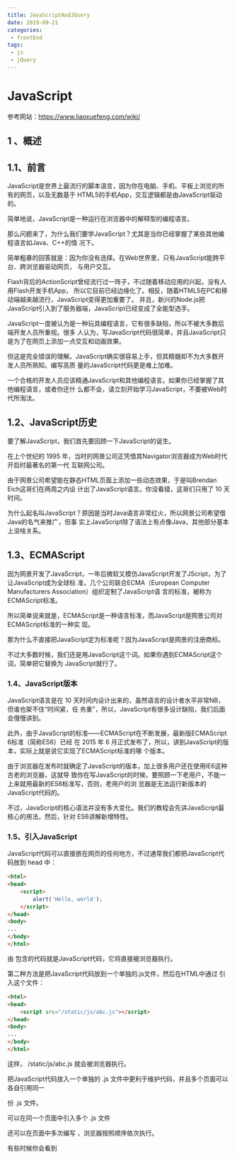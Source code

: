 ```yaml
---
title: JavaScriptAndJQuery
date: 2019-09-21
categories:
 - frontEnd
tags:
 - js
 - jQuery
---
```

# JavaScript

参考网站：https://www.liaoxuefeng.com/wiki/

## 1 、概述

## 1.1、前言

JavaScript是世界上最流行的脚本语言，因为你在电脑、手机、平板上浏览的所有的网页，以及无数基于
HTML5的手机App，交互逻辑都是由JavaScript驱动的。

简单地说，JavaScript是一种运行在浏览器中的解释型的编程语言。

那么问题来了，为什么我们要学JavaScript？尤其是当你已经掌握了某些其他编程语言如Java、C++的情
况下。

简单粗暴的回答就是：因为你没有选择。在Web世界里，只有JavaScript能跨平台、跨浏览器驱动网页，
与用户交互。

Flash背后的ActionScript曾经流行过一阵子，不过随着移动应用的兴起，没有人用Flash开发手机App，
所以它目前已经边缘化了。相反，随着HTML5在PC和移动端越来越流行，JavaScript变得更加重要了。
并且，新兴的Node.js把JavaScript引入到了服务器端，JavaScript已经变成了全能型选手。

JavaScript一度被认为是一种玩具编程语言，它有很多缺陷，所以不被大多数后端开发人员所重视。很多
人认为，写JavaScript代码很简单，并且JavaScript只是为了在网页上添加一点交互和动画效果。

但这是完全错误的理解。JavaScript确实很容易上手，但其精髓却不为大多数开发人员所熟知。编写高质
量的JavaScript代码更是难上加难。

一个合格的开发人员应该精通JavaScript和其他编程语言。如果你已经掌握了其他编程语言，或者你还什
么都不会，请立刻开始学习JavaScript，不要被Web时代所淘汰。

## 1.2、JavaScript历史

要了解JavaScript，我们首先要回顾一下JavaScript的诞生。

在上个世纪的 1995 年，当时的网景公司正凭借其Navigator浏览器成为Web时代开启时最著名的第一代
互联网公司。

由于网景公司希望能在静态HTML页面上添加一些动态效果，于是叫Brendan Eich这哥们在两周之内设
计出了JavaScript语言。你没看错，这哥们只用了 10 天时间。

为什么起名叫JavaScript？原因是当时Java语言非常红火，所以网景公司希望借Java的名气来推广，但事
实上JavaScript除了语法上有点像Java，其他部分基本上没啥关系。

## 1.3、ECMAScript

因为网景开发了JavaScript，一年后微软又模仿JavaScript开发了JScript，为了让JavaScript成为全球标
准，几个公司联合ECMA（European Computer Manufacturers Association）组织定制了JavaScript语
言的标准，被称为ECMAScript标准。


所以简单说来就是，ECMAScript是一种语言标准，而JavaScript是网景公司对ECMAScript标准的一种实
现。

那为什么不直接把JavaScript定为标准呢？因为JavaScript是网景的注册商标。

不过大多数时候，我们还是用JavaScript这个词。如果你遇到ECMAScript这个词，简单把它替换为
JavaScript就行了。

### 1.4、JavaScript版本

JavaScript语言是在 10 天时间内设计出来的，虽然语言的设计者水平非常NB，但谁也架不住“时间紧，任
务重”，所以，JavaScript有很多设计缺陷，我们后面会慢慢讲到。

此外，由于JavaScript的标准——ECMAScript在不断发展，最新版ECMAScript 6标准（简称ES6）已经
在 2015 年 6 月正式发布了，所以，讲到JavaScript的版本，实际上就是说它实现了ECMAScript标准的哪
个版本。

由于浏览器在发布时就确定了JavaScript的版本，加上很多用户还在使用IE6这种古老的浏览器，这就导
致你在写JavaScript的时候，要照顾一下老用户，不能一上来就用最新的ES6标准写，否则，老用户的浏
览器是无法运行新版本的JavaScript代码的。

不过，JavaScript的核心语法并没有多大变化。我们的教程会先讲JavaScript最核心的用法，然后，针对
ES6讲解新增特性。

### 1.5、引入JavaScript

JavaScript代码可以直接嵌在网页的任何地方，不过通常我们都把JavaScript代码放到 head 中：
``` html
<html>
<head>
	<script>
		alert('Hello, world');
	</script>
</head>
<body>
...
</body>
</html>
```
由 <script>...</script> 包含的代码就是JavaScript代码，它将直接被浏览器执行。

第二种方法是把JavaScript代码放到一个单独的.js文件，然后在HTML中通过 <script src="...">
</script> 引入这个文件：
``` html
<html>
<head>
	<script src="/static/js/abc.js"></script>
</head>
<body>
...
</body>
</html>
```
这样， /static/js/abc.js 就会被浏览器执行。

把JavaScript代码放入一个单独的 .js 文件中更利于维护代码，并且多个页面可以各自引用同一

份 .js 文件。

可以在同一个页面中引入多个 .js 文件

还可以在页面中多次编写 <script> js代码... </script> ，浏览器按照顺序依次执行。

有些时候你会看到 <script> 标签还设置了一个type属性：
``` html
<script type="text/javascript">
...
</script>
```
但这是没有必要的，因为默认的 type 就是JavaScript，所以不必显式地把 type 指定为
JavaScript。

### 1.6、IDE推荐

可以用任何文本编辑器来编写JavaScript代码。这里我们推荐以下几种文本编辑器：


- Visual Studio Code
```
微软出的Visual Studio Code，可以看做迷你版Visual Studio，免费！跨平台！内置
JavaScript支持，强烈推荐使用！
```
- Sublime Text
```
Sublime Text是一个好用的文本编辑器，免费，但不注册会不定时弹出提示框。
```
- Notepad++
```
Notepad++也是免费的文本编辑器，但仅限Windows下使用。
```
- WebStorm
```
WebStorm 是jetbrains公司旗下一款JavaScript 开发工具。目前已经被广大中国JS开发者誉
为“Web前端开发神器”、“最强大的HTML5编辑器”、“最智能的JavaScript IDE”等。
```
- IDEA
```
 Java开发人员必备，NB！
```
- HBuilder
```
HBuilder是DCloud（数字天堂）推出的一款支持HTML5的Web开发IDE。HBuilder的编写用到了
Java、C、Web和Ruby。HBuilder本身主体是由Java编写。它基于Eclipse，所以顺其自然地兼
容了Eclipse的插件。
```


### 1.7、运行JavaScript

要让浏览器运行JavaScript，必须先有一个HTML页面，在HTML页面中引入JavaScript，然后，让浏览器
加载该HTML页面，就可以执行JavaScript代码。

你也许会想，直接在我的硬盘上创建好HTML和JavaScript文件，然后用浏览器打开，不就可以看到效果
了吗？

这种方式运行部分JavaScript代码没有问题，但由于浏览器的安全限制，以 file:// 开头的地址无法

执行如联网等JavaScript代码，最终，你还是需要架设一个Web服务器，然后以 [http://](http://) 开头的地址

来正常执行所有JavaScript代码。

**我的第一个javaScript程序**
``` html
<html>
	<head>
		<script>
// 以双斜杠开头直到行末的是注释，注释是给人看的，会被浏览器忽略
/* 在这中间的也是注释，将被浏览器忽略 */
			alert('Hello,world');
		</script>
	</head>
<body>
</body>
</html>
```

浏览器将弹出一个对话框，显示“Hello, world”。你也可以修改两个单引号中间的内容，再试着运行。

### 1.8、调试

俗话说得好，“工欲善其事，必先利其器。”，写JavaScript的时候，如果期望显示 ABC ，结果却显示XYZ ，到底代码哪里出了问题？不要抓狂，也不要泄气，作为小白，要坚信：JavaScript本身没有问题，浏览器执行也没有问题，有问题的一定是我的代码。
如何找出问题代码？这就需要调试。
怎么在浏览器中调试JavaScript代码呢？
首先，你需要安装Google Chrome浏览器，Chrome浏览器对开发者非常友好，可以让你方便地调试
JavaScript代码。
安装后，随便打开一个网页，然后点击菜单“查看(View)”-“开发者(Developer)”-“开发者工具(Developer
Tools)”，浏览器窗口就会一分为二，下方就是开发者工具：
![img-1](https://github.com/Mcguffen/mcguffen.github.io/blob/myblog/source/_posts/docs/frontEnd/js/JavaScript-jQuery/img-1.png)
先点击“控制台(Console)“，在这个面板里可以直接输入JavaScript代码，按回车后执行。
要查看一个变量的内容，在Console中输入 console.log(a); ，回车后显示的值就是变量的内容。
关闭Console请点击右上角的“×”按钮。请熟练掌握Console的使用方法，在编写JavaScript代码时，经常需要在Console运行测试代码。如果你对自己还有更高的要求，可以研究开发者工具的“源码(Sources)”，掌握断点、单步执行等高级调试技巧。

## 2 、快速入门

### 2.1、基本语法

JavaScript的语法和Java语言类似，每个语句以 ; 结束，语句块用 {...} 。

但是，JavaScript并不强制要求在每个语句的结尾加 ; ，浏览器中负责执行JavaScript代码的引擎会自
动在每个语句的结尾补上 ;        


> 让JavaScript引擎自动加分号在某些情况下会改变程序的语义，导致运行结果与期望不一致。在本教程中，我们不会省略;，所有语句都会添加;

例如，下面的一行代码就是一个完整的赋值语句：
```
 var x = 1 ;
```

下面的一行代码是一个字符串，但仍然可以视为一个完整的语句：
```
 'Hello, world';
```

#### 下面的一行代码包含两个语句，每个语句用 ; 表示语句结束：
```
 var x = 1 ; var y = 2 ; // 不建议一行写多个语句!
```

 语句块是一组语句的集合，例如，下面的代码先做了一个判断，如果判断成立，将执行 {...} 中的所有语句：

```
if ( 2 > 1 ) {
    x = 1 ;
    y = 2 ;
    z = 3 ;
}
```

注意花括号 {...} 内的语句具有缩进，通常是 4 个空格。缩进不是JavaScript语法要求必须的，但缩进有助于我们理解代码的层次，所以编写代码时要遵守缩进规则。很多文本编辑器具有“自动缩进”的功能，可以帮助整理代码。
{...} 还可以嵌套，形成层级结构：
```
if ( 2 > 1 ) {
    x = 1 ;
    y = 2 ;
    z = 3 ;
    if (x < y) {
        z = 4 ;
    }
    if (x > y) {
        z = 5 ;
    }
}
```


JavaScript本身对嵌套的层级没有限制，但是过多的嵌套无疑会大大增加看懂代码的难度。遇到这种情况，需要把部分代码抽出来，作为函数来调用，这样可以减少代码的复杂度。

以 // 开头直到行末的字符被视为行注释，注释是给开发人员看到，JavaScript引擎会自动忽略：
```
// 这是一行注释
alert('hello'); // 这也是注释
```

另一种块注释是用 /*...*/ 把多行字符包裹起来，把一大“块”视为一个注释：
``` 
 /* 从这里开始是块注释

 仍然是注释

 仍然是注释

 注释结束 */
```


***请注意，JavaScript严格区分大小写，如果弄错了大小写，程序将报错或者运行不正常。***

### 2.2、数据类型和变量

#### 数据类型

计算机顾名思义就是可以做数学计算的机器，因此，计算机程序理所当然地可以处理各种数值。但是，计算机能处理的远不止数值，还可以处理文本、图形、音频、视频、网页等各种各样的数据，不同的数据，需要定义不同的数据类型。在JavaScript中定义了以下几种数据类型：

Number

JavaScript不区分整数和浮点数，统一用Number表示，以下都是合法的Number类型：
```
123 ; // 整数 123
0.456; // 浮点数0.
1.2345e3; // 科学计数法表示1.2345x1000，等同于1234.
- 99 ; // 负数
NaN; // NaN表示Not a Number，当无法计算结果时用NaN表示
Infinity; // Infinity表示无限大，当数值超过了JavaScript的Number所能表示的最大值时，就
表示为Infinity
```

计算机由于使用二进制，所以，有时候用十六进制表示整数比较方便，十六进制用0x前缀和0-9，a-f表示，例如： 0xff00 ， 0xa5b4c3d2 ，等等，它们和十进制表示的数值完全一样。

Number可以直接做四则运算，规则和数学一致：
```
1 + 2 ; // 3
( 1 + 2 ) * 5 / 2 ; // 7.
2 / 0 ; // Infinity
0 / 0 ; // NaN
10 % 3 ; // 1
10.5 % 3 ; // 1.5
```
 注意 % 是求余运算。也叫取模。

#### 字符串

字符串是以单引号'或双引号"括起来的任意文本，比如 'abc' ， "xyz" 等等。请注
意， '' 或 "" 本身只是一种表示方式，不是字符串的一部分，因此，字符串 'abc' 只有
a ， b ， c 这 3 个字符。

#### 布尔值

布尔值和布尔代数的表示完全一致，一个布尔值只有 true 、 false 两种值，要么是 true ，要
么是 false ，可以直接用 true 、 false 表示布尔值，也可以通过布尔运算计算出来：
```
true; // 这是一个true值
false; // 这是一个false值
2 > 1 ; // 这是一个true值
2 >= 3 ; // 这是一个false值
```
&& 运算是与运算，只有所有都为 true ， && 运算结果才是 true ：
```
true && true; // 这个&&语句计算结果为true
true && false; // 这个&&语句计算结果为false
false && true && false; // 这个&&语句计算结果为false
```

|| 运算是或运算，只要其中有一个为 true ， || 运算结果就是 true ：
```
false || false; // 这个||语句计算结果为false
true || false; // 这个||语句计算结果为true
false || true || false; // 这个||语句计算结果为true
```

! 运算是非运算，它是一个单目运算符，把 true 变成 false ， false 变成 true ：
```
! true; // 结果为false
! false; // 结果为true
! ( 2 > 5 ); // 结果为true
```

布尔值经常用在条件判断中，比如：
```
var age = 15 ;
if (age >= 18 ) {
alert('adult');
} else {
alert('teenager');
}
```


#### 比较运算符

当我们对Number做比较时，可以通过比较运算符得到一个布尔值：
```
2 > 5 ; // false
5 >= 2 ; // true
7 == 7 ; // true
```


实际上，JavaScript允许对任意数据类型做比较：
```
false == 0 ; // true
false === 0 ; // false
```


要特别注意相等运算符** ==** 。JavaScript在设计时，有两种比较运算符：

第一种是** ==** 比较，它会自动转换数据类型再比较，很多时候，会得到非常诡异的结果；

第二种是 **=== **比较，它不会自动转换数据类型，如果数据类型不一致，返回** false** ，如果一致，
再比较。

**由于JavaScript这个设计缺陷，不要使用** == **比较，始终坚持使用** === **比较。**

另一个例外是 **NaN** 这个特殊的Number与所有其他值都不相等，包括它自己：
```
1 NaN === NaN; // false
```

唯一能判断 **NaN** 的方法是通过 isNaN() 函数：
```
1 isNaN(NaN); // true
```

最后要注意浮点数的相等比较：
```
 1 / 3 === ( 1 - 2 / 3 ); // false
```

这不是JavaScript的设计缺陷。浮点数在运算过程中会产生误差，因为计算机无法精确表示无限循环小
数。要比较两个浮点数是否相等，只能计算它们之差的绝对值，看是否小于某个阈值：
```
1 Math.abs( 1 / 3 - ( 1 - 2 / 3 )) < 0.0000001; // true
```



null和undefined

**null** 表示一个“空”的值，它和 **0** 以及空字符串 '' 不同，** 0 **是一个数值，** '' **表示长度为 0的字符串，而 **null** 表示“空”。
在其他语言中，也有类似JavaScript的** null** 的表示，例如Java也用** null** ，Swift用** nil **，Python用 **None** 表示。但是，在JavaScript中，还有一个和 **null** 类似的** undefined **，它表示“未定义”。

JavaScript的设计者希望用** null **表示一个空的值，而 **undefined **表示值未定义。事实证明，这并没有什么卵用，区分两者的意义不大。大多数情况下，我们都应该用** null** 。 **undefined** 仅仅在判断函数参数是否传递的情况下有用。

#### 数组

数组是一组按顺序排列的集合，集合的每个值称为元素。JavaScript的数组可以包括任意数据类型。例
如：
```
 [ 1 , 2 , 3.14, 'Hello', null, true];
```

上述数组包含 6 个元素。数组用** [] **表示，元素之间用** , **分隔。
另一种创建数组的方法是通过 **Array() **函数实现：
```
 new Array( 1 , 2 , 3 ); // 创建了数组[1, 2, 3]
```

然而，出于代码的可读性考虑，强烈建议直接使用** [] **。
数组的元素可以通过索引来访问。请注意，索引的起始值为** 0** ：
```
var arr = [ 1 , 2 , 3.14, 'Hello', null, true];
arr[ 0 ]; // 返回索引为 0 的元素，即 1
arr[ 5 ]; // 返回索引为 5 的元素，即true
arr[ 6 ]; // 索引超出了范围，返回undefined
```





#### 对象

JavaScript的对象是一组由键-值组成的无序集合，例如：

```
var person = {
name: 'Bob',
age: 20 ,
tags: ['js', 'web', 'mobile'],
city: 'Beijing',
hasCar: true,
zipcode: null
};
```



JavaScript对象的键都是字符串类型，值可以是任意数据类型。上述 **person** 对象一共定义了 6 个键值对，其中每个键又称为对象的属性，例如， person 的 **name** 属性为** 'Bob' **， **zipcode** 属性为 **null **。

要获取一个对象的属性，我们用** 对象变量.属性名 **的方式：

```
person.name; // 'Bob'
person.zipcode; // null
```








#### 变量

变量的概念基本上和初中代数的方程变量是一致的，只是在计算机程序中，变量不仅可以是数字，还可以是任意数据类型。

变量在JavaScript中就是用一个变量名表示，变量名是**大小写英文**、**数字**、** $** 和 **_ **的组合，且不能用数字开头。变量名也不能是JavaScript的关键字，如** if** 、 **while** 等。申明一个变量用 **var** 语句，比如：
```
var a; // 申明了变量a，此时a的值为undefined
var $b = 1 ; // 申明了变量$b，同时给$b赋值，此时$b的值为 1
var s_007 = '007'; // s_007是一个字符串
var Answer = true; // Answer是一个布尔值true
var t = null; // t的值是null
```
变量名也可以用中文，但是，请不要给自己找麻烦。



在JavaScript中，使用等号 **=** 对变量进行**赋值**。可以把任意数据类型赋值给变量，同一个变量可以反复赋值，而且可以是不同类型的变量，但是要注意只能用 var 申明一次，例如：
```
var a = 123 ; // a的值是整数 123
a = 'ABC'; // a变为字符串
```

 这种变量本身类型不固定的语言称之为动态语言，与之对应的是静态语言。静态语言在定义变量时必须指定变量类型，如果赋值的时候类型不匹配，就会报错。例如Java是静态语言，赋值语句如下：
```
int a = 123 ; // a是整数类型变量，类型用int申明
a = "ABC"; // 错误：不能把字符串赋给整型变量
```


和静态语言相比，动态语言更灵活，就是这个原因。
请不要把赋值语句的等号等同于数学的等号。比如下面的代码：
```
var x = 10 ;
x = x + 2 ;
```


如果从数学上理解 x = x + 2 那无论如何是不成立的，在程序中，赋值语句先计算右侧的表达式 x
+ 2 ，得到结果 12 ，再赋给变量 x 。由于 x 之前的值是 10 ，重新赋值后， x 的值变成
12 。

打印变量X，要显示变量的内容，可以用 console.log(x) ，打开Chrome的控制台就可以看到结果。
```
var x = 100 ;
console.log(x);
```
使用 console.log() 代替 alert() 的好处是可以避免弹出烦人的对话框。



### 2.3、strict模式

JavaScript在设计之初，为了方便初学者学习，并不强制要求用 var 申明变量。这个设计错误带来了
严重的后果：如果一个变量没有通过 var 申明就被使用，那么该变量就自动被申明为全局变量

```
 i = 10 ; // i现在是全局变量
```

在同一个页面的不同的JavaScript文件中，如果都不用 var 申明，恰好都使用了变量 i ，将造成变
量 i 互相影响，产生难以调试的错误结果。

使用 var 申明的变量则不是全局变量，它的范围被限制在该变量被申明的函数体内（函数的概念将稍后讲解），同名变量在不同的函数体内互不冲突。

为了修补JavaScript这一严重设计缺陷，ECMA在后续规范中推出了strict模式，在strict模式下运行的JavaScript代码，强制通过 var 申明变量，未使用 var 申明变量就使用的，将导致运行错误。
启用strict模式的方法是在JavaScript代码的第一行写上：
```
 'use strict';
```


这是一个字符串，不支持strict模式的浏览器会把它当做一个字符串语句执行，支持strict模式的浏览器
将开启strict模式运行JavaScript。

测试一下你的浏览器是否能支持strict模式：

```
'use strict';
// 如果浏览器支持strict模式，下面的代码将报ReferenceError错误:
abc = 'Hello, world';
console.log(abc);
```
报错如下：
```
VM471:4 Uncaught ReferenceError: abc is not defined
    at <anonymous>:4:5
```


运行代码，如果浏览器报错，请修复后再运行。如果浏览器不报错，说明你的浏览器太古老了，需要尽快升级。

不用 var 申明的变量会被视为全局变量，为了避免这一缺陷，所有的JavaScript代码都应该使用strict
模式。我们在后面编写的JavaScript代码将全部采用strict模式。


### 2.4、字符串

JavaScript的字符串就是用 '' 或 "" 括起来的字符表示。

如果 ' 本身也是一个字符，那就可以用 "" 括起来，比如 "I'm OK" 包含的字符是
I ， ' ， m ，空格， O ， K 这 6 个字符。
如果字符串内部既包含 ' 又包含 " 怎么办？可以用转义字符 \ 来标识，比如：
```
 'I\'m \"OK\"!';
```

表示的字符串内容是： I'm "OK"!

转义字符 \ 可以转义很多字符，比如 \n 表示换行， \t 表示制表符，字符 \ 本身也要转义，

所以 \\ 表示的字符就是 \ 。

ASCII字符可以以 \x## 形式的十六进制表示，例如：
```
 '\x41'; // 完全等同于 'A'
```

还可以用 \u#### 表示一个Unicode字符：
```
'\u4e2d\u6587'; // 完全等同于 '中文'
```



#### 多行字符串

由于多行字符串用 \n 写起来比较费事，所以最新的ES6标准新增了一种多行字符串的表示方法，用反

引号 ``表示：
```
 `这是一个

 多行

 字符串`;
```
**注意**：反引号在键盘的ESC下方，数字键 1 的左边：
![img-2](https://github.com/Mcguffen/mcguffen.github.io/blob/myblog/source/_posts/docs/frontEnd/js/JavaScript-jQuery/img-2.png)


#### 模板字符串

要把多个字符串连接起来，可以用 + 号连接：
```
var name = '小明';
var age = 20 ;
var message = '你好, ' + name + ', 你今年' + age + '岁了!';
alert(message);
```
如果有很多变量需要连接，用 + 号就比较麻烦。ES6新增了一种模板字符串，表示方法和上面的多行字符串一样，但是它会自动替换字符串中的变量：
```
var name = '小明';
var age = 20 ;
var message = `你好, ${name}, 你今年${age}岁了!`;
alert(message);
```


#### 操作字符串
字符串常见的操作如下：
```
var s = 'Hello, world!';
s.length; // 13
```

要获取字符串某个指定位置的字符，使用类似Array的下标操作，索引号从 0 开始：

```
var s = 'Hello, world!';

s[ 0 ]; // 'H'
s[ 6 ]; // ' '
s[ 7 ]; // 'w'
s[ 12 ]; // '!'
s[ 13 ]; // undefined 超出范围的索引不会报错，但一律返回undefined
```


需要特别注意的是，字符串是不可变的，如果对字符串的某个索引赋值，不会有任何错误，但是，也没有任何效果：
```
var s = 'Test';
s[ 0 ] = 'X';
alert(s); // s仍然为'Test'
```



JavaScript为字符串提供了一些常用方法，注意，调用这些方法本身不会改变原有字符串的内容，而是返
回一个新字符串：

- toUpperCase() 把一个字符串全部变为大写
```
var s = 'Hello';
s.toUpperCase(); // 返回'HELLO'
```

- toLowerCase() 把一个字符串全部变为小写
```
var s = 'Hello';
var lower = s.toLowerCase(); // 返回'hello'并赋值给变量lower
lower; // 'hello'
```

- indexOf() 会搜索指定字符串出现的位置
```
var s = 'hello, world';
s.indexOf('world'); // 返回 7
s.indexOf('World'); // 没有找到指定的子串，返回-1
```

- substring() 返回指定索引区间的子串

```
var s = 'hello, world'
s.substring( 0 , 5 ); // 从索引 0 开始到 5 （不包括 5 ），返回'hello'
s.substring( 7 ); // 从索引 7 开始到结束，返回'world'
```



### 2.5、数组

JavaScript的 Array 可以包含任意数据类型，并通过索引来访问每个元素。

要取得 Array 的长度，直接访问 length 属性：
```
var arr = [ 1 , 2 , 3.14, 'Hello', null, true];
arr.length; // 6
```

请注意，直接给 Array 的 length 赋一个新的值会导致 Array 大小的变化：
```
var arr = [ 1 , 2 , 3 ];
arr.length; // 3
arr.length = 6 ;
arr; // arr变为[1, 2, 3, undefined, undefined, undefined]
arr.length = 2 ;
arr; // arr变为[1, 2]
```


Array 可以通过索引把对应的元素修改为新的值，因此，对 Array 的索引进行赋值会直接修改这
个 Array
```
var arr = ['A', 'B', 'C'];
arr[ 1 ] = 99 ;
arr; // arr现在变为['A', 99, 'C']
```

请注意，如果通过索引赋值时，索引超过了范围，同样会引起 Array 大小的变化：

```
var arr = [ 1 , 2 , 3 ];
arr[ 5 ] = 'x';
arr; // arr变为[1, 2, 3, undefined, undefined, 'x']
```

大多数其他编程语言不允许直接改变数组的大小，越界访问索引会报错。然而，JavaScript的 Array
却不会有任何错误。在编写代码时，不建议直接修改 Array 的大小，访问索引时要确保索引不会越
界。

#### 常用方法


- **indexOf**
与String类似， Array 也可以通过 indexOf() 来搜索一个指定的元素的位置：
```
var arr = [ 10 , 20 , '30', 'xyz'];
arr.indexOf( 10 ); // 元素 10 的索引为 0
arr.indexOf( 20 ); // 元素 20 的索引为 1
arr.indexOf( 30 ); // 元素 30 没有找到，返回-
arr.indexOf('30'); // 元素'30'的索引为 2
```
 注意了，数字 30 和字符串 '30' 是不同的元素。


- **slice**
slice() 就是对应String的 substring() 版本，它截取 Array 的部分元素，然后返回一个
新的 Array

```
var arr = ['A', 'B', 'C', 'D', 'E', 'F', 'G'];
arr.slice( 0 , 3 ); // 从索引 0 开始，到索引 3 结束，但不包括索引3: ['A', 'B', 'C']
arr.slice( 3 ); // 从索引 3 开始到结束: ['D', 'E', 'F', 'G']
```
注意到 slice() 的起止参数包括开始索引，不包括结束索引。
如果不给 slice() 传递任何参数，它就会从头到尾截取所有元素。利用这一点，我们可以很容
易地复制一个 Array ：
```
var arr = ['A', 'B', 'C', 'D', 'E', 'F', 'G'];
var aCopy = arr.slice();
aCopy; // ['A', 'B', 'C', 'D', 'E', 'F', 'G']
aCopy === arr; // false
```

- **push和pop**
push() 向 Array 的末尾添加若干元素， pop() 则把 Array 的最后一个元素删除掉
```
var arr = [ 1 , 2 ];
arr.push('A', 'B'); // 返回Array新的长度: 4
arr; // [1, 2, 'A', 'B']
arr.pop(); // pop()返回'B'
arr; // [1, 2, 'A']
arr.pop(); arr.pop(); arr.pop(); // 连续pop 3次
arr; // []
arr.pop(); // 空数组继续pop不会报错，而是返回undefined
arr; // []
```



- **unshift和shift**

如果要往 Array 的头部添加若干元素，使用 unshift() 方法， shift() 方法则把
Array 的第一个元素删掉：
```
var arr = [ 1 , 2 ];
arr.unshift('A', 'B'); // 返回Array新的长度: 4
arr; // ['A', 'B', 1, 2]
arr.shift(); // 'A'
arr; // ['B', 1, 2]
arr.shift(); arr.shift(); arr.shift(); // 连续shift 3次
arr; // []
arr.shift(); // 空数组继续shift不会报错，而是返回undefined
arr; // []
```



- **sort**

sort() 可以对当前 Array 进行排序，它会直接修改当前 Array 的元素位置，直接调用
时，按照默认顺序排序
```
var arr = ['B', 'C', 'A'];
arr.sort();
arr; // ['A', 'B', 'C']
```
 能否按照我们自己指定的顺序排序呢？完全可以，我们将在后面的函数中讲到。

- **reverse**

```
reverse() 把整个 Array 的元素给掉个个，也就是反转
```

```
var arr = ['one', 'two', 'three'];
arr.reverse();
arr; // ['three', 'two', 'one']
```



- **splice**

```
splice() 方法是修改 Array 的“万能方法”，它可以从指定的索引开始删除若干元素，然后再
```
从该位置添加若干元素
```
var arr = ['Microsoft', 'Apple', 'Yahoo', 'AOL', 'Excite', 'Oracle'];
// 从索引 2 开始删除 3 个元素,然后再添加两个元素:
arr.splice( 2 , 3 , 'Google', 'Facebook'); // 返回删除的元素 ['Yahoo', 'AOL',
'Excite']
arr; // ['Microsoft', 'Apple', 'Google', 'Facebook', 'Oracle']
// 只删除,不添加:
arr.splice( 2 , 2 ); // ['Google', 'Facebook']
arr; // ['Microsoft', 'Apple', 'Oracle']
// 只添加,不删除:
arr.splice( 2 , 0 , 'Google', 'Facebook'); // 返回[],因为没有删除任何元素
arr; // ['Microsoft', 'Apple', 'Google', 'Facebook', 'Oracle']
```



- **concat**

concat() 方法把当前的 Array 和另一个 Array 连接起来，并返回一个新的 Array

```
var arr = ['A', 'B', 'C'];
var added = arr.concat([ 1 , 2 , 3 ]);
added; // ['A', 'B', 'C', 1, 2, 3]
arr; // ['A', 'B', 'C']
```

请注意， concat() 方法并没有修改当前 Array ，而是返回了一个新的 Array 。
实际上， concat() 方法可以接收任意个元素和 Array ，并且自动把 Array 拆开，然后全
部添加到新的 Array 里：
```
var arr = ['A', 'B', 'C'];
arr.concat( 1 , 2 , [ 3 , 4 ]); // ['A', 'B', 'C', 1, 2, 3, 4]
```







- **join**
join() 方法是一个非常实用的方法，它把当前 Array 的每个元素都用指定的字符串连接起
来，然后返回连接后的字符串：
```
var arr = ['A', 'B', 'C', 1 , 2 , 3 ];
arr.join('-'); // 'A-B-C-1-2-3'
```
如果 Array 的元素不是字符串，将自动转换为字符串后再连接。



- **多维数组**


如果数组的某个元素又是一个 Array ，则可以形成多维数组，例如：
```
 var arr = [[ 1 , 2 , 3 ], [ 400 , 500 , 600 ], '-'];
```

上述 Array 包含 3 个元素，其中头两个元素本身也是 Array 。
练习：如何通过索引取到 500 这个值：
```
var x = arr[ 1 ][ 2 ];
console.log(x); // x应该为 500
```



### 2.6、对象

JavaScript的对象是一种无序的集合数据类型，它由若干键值对组成。

JavaScript的对象用于描述现实世界中的某个对象。
```
var person = {
name: '小明',
birth: 1990 ,
school: 'No.1 Middle School',
height: 1.70,
weight: 65 ,
score: null
}
```



1 、定义一个对象
```
var 对象名 = {
key: 'value',
key: 'value',
key: 'value'
}
```


2 、获取对象的属性
```
对象.属性
```

3 、由于JavaScript的对象是动态类型，你可以自由地给一个对象添加或删除属性：

```
var xiaoming = {
	name: "小明"
};
xiaoming.age; // undefined
xiaoming.age = 18; // 新增一个age属性
xiaoming.age; // 18
delete xiaoming.age; // 删除age属性
xiaoming.age; // undefined
delete xiaoming['name']; // 删除name属性
xiaoming.name; // undefined
delete xiaoming.school; // 删除一个不存在的school属性也不会报错
```

如果我们要检测对象是否拥有某一属性，可以用 in 操作符：

```
var xiaoming = {
name: '小明',
birth: 1990 ,
school: 'No.1 Middle School',
height: 1.70,
weight: 65 ,
score: null
};
'name' in xiaoming; // true
'grade' in xiaoming; // false
```

不过要小心，如果用 in 判断一个属性存在，这个属性不一定是 这个对象的，它可能是这个对象继承得到的：
```
'toString' in xiaoming; // true
```
因为 toString 定义在 object 对象中，而所有对象最终都会在原型链上指向 object，所以xiaoming 也拥
有 toString 属性。

要判断一个属性是否是 xiaoming 自身拥有的，而不是继承得到的，可以用 hasOwnProperty() 方法：

```
var xiaoming = {
name: '小明'
};
xiaoming.hasOwnProperty('name'); // true
xiaoming.hasOwnProperty('toString'); // false
```






### 2.7、流程控制

> if 判断

```
var age = 3 ;
if (age >= 18 ) {
alert('adult');
} else if (age >= 6 ) {
alert('teenager');
} else {
alert('kid');
}
```

> for循环


#### 基础语法
```
var x = 0 ;
var i;
for (i= 1 ; i<= 10000 ; i++) {
    x = x + i;
}
x; // 50005000
```

#### 遍历数组

```
var arr = ['Apple', 'Google', 'Microsoft'];
var i, x;
for (i= 0 ; i<arr.length; i++) {
    x = arr[i];
    console.log(x);
}
```

#### 无限循环
```
var x = 0 ;
for (;;) { // 将无限循环下去
    if (x > 100 ) {
    break; // 通过if判断来退出循环
    }
    x ++;
}
```
for ... in ， 它可以把一个对象的所有属性依次循环出来：
由于 Array 也是对象，而它的每个元素的索引被视为对象的属性，所以遍历出来是下标
```
var a = ['A', 'B', 'C'];
for (var i in a) {
console.log(i); // '0', '1', '2'
console.log(a[i]); // 'A', 'B', 'C'
}
```

请注意， for ... in 对 Array 的循环得到的是 String 而不是 Number 。

> while循环

#### 基本操作
```
var x = 0 ;
var n = 99 ;
while (n > 0 ) {
    x = x + n;
    n = n - 2 ;
}
x; // 2500
```
do.....while
```
var n = 0 ;
do {
    n = n + 1 ;
} while (n < 100 );
n; // 100
```
在编写循环代码时，务必小心编写初始条件和判断条件，尤其是边界值。
特别注意 i < 100 和 i <= 100 是不同的判断逻辑。





### 2.8、Map 和 Set

JavaScript的默认对象表示方式 { } 可以视为其他语言中的 Map 或 Dictionary 的数据结构，即一组键值
对。但是JavaScript的对象有个小问题，就是键必须是字符串。但实际上Number或者其他数据类型作为
键也是非常合理的。

为了解决这个问题，最新的ES6规范引入了新的数据类型 Map 。


> Map


Map 是一组键值对的结构，具有极快的查找速度。

举个例子，假设要根据同学的名字查找对应的成绩，如果用 Array 实现，需要两个 Array ：
```
var names = ['Michael', 'Bob', 'Tracy'];
var scores = [ 95 , 75 , 85 ];
```

给定一个名字，要查找对应的成绩，就先要在names中找到对应的位置，再从scores取出对应的成绩，Array越长，耗时越长。



如果用Map实现，只需要一个“名字”-“成绩”的对照表，直接根据名字查找成绩，无论这个表有多大，查找速度都不会变慢。用JavaScript写一个Map如下：
```
var m = new Map([['Michael', 95 ], ['Bob', 75 ], ['Tracy', 85 ]]);
m.get('Michael'); // 95
```

初始化 Map 需要一个二维数组，或者直接初始化一个空 Map 。 Map 具有以下方法：
```
var m = new Map(); // 空Map
m.set('Adam', 67 ); // 添加新的key-value
m.set('Bob', 59 );
m.has('Adam'); // 是否存在key 'Adam': true
m.get('Adam'); // 67
m.delete('Adam'); // 删除key 'Adam'
m.get('Adam'); // undefined
```


由于一个key只能对应一个value，所以，多次对一个key放入value，后面的值会把前面的值冲掉：
```
var m = new Map();
m.set('Adam', 67 );
m.set('Adam', 88 );
m.get('Adam'); // 88
```



> Set


Set 和 Map 类似，也是一组key的集合，但不存储value。由于key不能重复，所以，在 Set 中，
没有重复的key。
```
var s1 = new Set(); // 空Set
var s2 = new Set([ 1 , 2 , 3 ]); // 含1, 2, 3
```




重复元素在 Set 中自动被过滤：

```
var s = new Set([ 1 , 2 , 3 , 3 , '3']);
s; // Set {1, 2, 3, "3"}
```

注意数字 3 和字符串 '3' 是不同的元素。
通过 add(key) 方法可以添加元素到 Set 中，可以重复添加，但不会有效果：
```
s.add( 4 );
s; // Set {1, 2, 3, 4}
s.add( 4 );
s; // 仍然是 Set {1, 2, 3, 4}
```

通过 delete(key) 方法可以删除元素：
```
var s = new Set([ 1 , 2 , 3 ]);
s; // Set {1, 2, 3}
s.delete( 3 );
s; // Set {1, 2}
```




### 2.9、Iterable

遍历 Array 可以采用下标循环，遍历Map 和 Set 就无法使用下标。

为了统一集合类型，ES6标准引入了新的 iterable 类型，Array，Map，Set 属于；
具有 iterable 类型的集合可以通过新的 for ... of 循环来遍历。

> 遍历集合
```
var a = ['A', 'B', 'C'];
var s = new Set(['A', 'B', 'C']);
var m = new Map([[ 1 , 'x'], [ 2 , 'y'], [ 3 , 'z']]);

for (var x of a) { // 遍历Array
	console.log(x);
}
for (var x of s) { // 遍历Set
	console.log(x);
}
for (var x of m) { // 遍历Map
	console.log(x[ 0 ] + '=' + x[ 1 ]);
}
```



更好的方式是直接使用 iterable 内置的 forEach 方法，它接收一个函数，每次迭代就自动回调该
函数。以 Array 为例
```
a.forEach(function (element, index, array) {
    // element: 指向当前元素的值
    // index: 指向当前索引
    // array: 指向Array对象本身
console.log(element + ', index = ' + index);
});
```

forEach() 方法是ES5.1标准引入的，你需要测试浏览器是否支持。


Set 没有索引，因此回调函数的前两个参数都是元素本身：

```
var s = new Set(['A', 'B', 'C']);
s.forEach(function (element, sameElement, set) {
console.log(element);
});
```


Map 的回调函数参数依次为 value 、 key 和 map 本身：
```
var m = new Map([[ 1 , 'x'], [ 2 , 'y'], [ 3 , 'z']]);
m.forEach(function (value, key, map) {
console.log(value);
});
```




## 3 、函数

### 3.1、函数定义和调用


> 1 、定义函数方式一
```
function abs(x) {
    if (x >= 0 ) {
    return x;
    } else {
    return - x;
    }
}
```


一旦执行到 return 时，函数就执行完毕，并将结果返回。

如果没有 return 语句，函数执行完毕后也会返回结果，只是结果为 undefined 。


> 2 、第二种定义函数的方式如下

```
var abs = function (x) {
    if (x >= 0 ) {
        return x;
    } else {
        return - x;
    }
};
```

在这种方式下， function (x) { ... } 是一个匿名函数，它没有函数名。但是，这个匿名函数赋值
给了变量 abs ，所以，通过变量 abs 就可以调用该函数。

上述两种定义完全等价，注意第二种方式按照完整语法需要在函数体末尾加一个 ; ，表示赋值语句结
束。

> 3 、调用函数

调用函数时，按顺序传入参数即可：
```
abs( 10 ); // 返回 10
abs(- 9 ); // 返回 9
```

由于JavaScript允许传入任意个参数而不影响调用，因此传入的参数比定义的参数多也没有问题，虽然函
数内部并不需要这些参数：
```
abs( 10 , 'blablabla'); // 返回 10
abs(- 9 , 'haha', 'hehe', null); // 返回 9
```

#### 传入的参数比定义的少也没有问题：
```
 abs(); // 返回NaN
```

此时 abs(x) 函数的参数 x 将收到 undefined ，计算结果为 NaN 。

要避免收到 undefined ，可以对参数进行检查：
```
function abs(x) {
    if (typeof x !== 'number') {
        throw 'Not a number';
    }
    if (x >= 0 ) {
        return x;
    } else {
        return - x;
    }
}
```





> 3 、arguments

JavaScript还有一个免费赠送的关键字 arguments ，它只在函数内部起作用，并且永远指向当前函数的调用者传入的所有参数。
```
function foo(x) {
    console.log('x = ' + x); // 10
    for (var i= 0 ; i<arguments.length; i++) {
        console.log('arg ' + i + ' = ' + arguments[i]); // 10, 20, 30
    }
}
foo( 10 , 20 , 30 );
```

利用 arguments ，你可以获得调用者传入的所有参数。也就是说，即使函数不定义任何参数，还是可以拿到参数的值：
```
function abs() {
    if (arguments.length === 0 ) {
        return 0 ;
    }
    var x = arguments[ 0 ];
    return x >= 0? x : -x;
}

abs(); // 0
abs( 10 ); // 10
abs(- 9 ); // 9
```

实际上 arguments 最常用于判断传入参数的个数。你可能会看到这样的写法：

```
// foo(a[, b], c)
// 接收2~3个参数，b是可选参数，如果只传 2 个参数，b默认为null：
function foo(a, b, c) {
    if (arguments.length === 2 ) {
    // 实际拿到的参数是a和b，c为undefined
    c = b; // 把b赋给c
    b = null; // b变为默认值
    }
    // ...
}
```


> rest参数

由于JavaScript函数允许接收任意个参数，于是我们就不得不用 arguments 来获取所有参数：
```
function foo(a, b) {
var i, rest = [];
if (arguments.length > 2 ) {
for (i = 2 ; i<arguments.length; i++) {
rest.push(arguments[i]);
}
}
console.log('a = ' + a);
console.log('b = ' + b);
console.log(rest);
}
```

为了获取除了已定义参数 a 、 b 之外的参数，我们不得不用 arguments ，并且循环要从索引
2 开始以便排除前两个参数，这种写法很别扭，只是为了获得额外的 rest 参数，有没有更好的方
法？

ES6标准引入了rest参数，上面的函数可以改写为：
```
function foo(a, b, ...rest) {
console.log('a = ' + a);
console.log('b = ' + b);
console.log(rest);
}

foo( 1 , 2 , 3 , 4 , 5 );
// 结果:
// a = 1
// b = 2
// Array [ 3, 4, 5 ]

foo( 1 );
// 结果:
// a = 1
// b = undefined
// Array []
```

rest参数只能写在最后，前面用 ... 标识，从运行结果可知，传入的参数先绑定 a 、 b ，多余的
参数以数组形式交给变量 rest ，所以，不再需要 arguments 我们就获取了全部参数。

### 3.2、变量作用域

>  变量的作用域

在JavaScript中，用 var 申明的变量实际上是有作用域的。

如果一个变量在函数体内部申明，则该变量的作用域为整个函数体，在函数体外不可引用该变量：

```
'use strict';

function foo() {
    var x = 1 ;
    x = x + 1 ;
}

x = x + 2 ; // ReferenceError! 无法在函数体外引用变量x
```


如果两个不同的函数各自申明了同一个变量，那么该变量只在各自的函数体内起作用。换句话说，不同

#### 函数内部的同名变量互相独立，互不影响：
```
'use strict';

function foo() {
    var x = 1 ;
    x = x + 1 ;
}

function bar() {
    var x = 'A';
    x = x + 'B';
}
```

由于JavaScript的函数可以嵌套，此时，内部函数可以访问外部函数定义的变量，反过来则不行：
```
'use strict';

function foo() {
    var x = 1 ;
    function bar() {
        var y = x + 1 ; // bar可以访问foo的变量x!
    }
    var z = y + 1 ; // ReferenceError! foo不可以访问bar的变量y!
}
```


如果内部函数和外部函数的变量名重名怎么办？来测试一下：
```
function foo() {
    var x = 1 ;
    function bar() {
        var x = 'A';
        console.log('x in bar() = ' + x); // 'A'
    }
    console.log('x in foo() = ' + x); // 1
    bar();
}

foo();
```

这说明JavaScript的函数在查找变量时从自身函数定义开始，从“内”向“外”查找。如果内部函数定义了与
外部函数重名的变量，则内部函数的变量将“屏蔽”外部函数的变量。

> 变量提升


JavaScript的函数定义有个特点，它会先扫描整个函数体的语句，把所有申明的变量“提升”到函数顶部：
```
'use strict';

function foo() {
    var x = 'Hello, ' + y;
    console.log(x);
    var y = 'Bob';
}

foo();
```

结果：Hello, undefined ， 说明 y 的值为 undefined；

这正是因为JavaScript引擎自动提升了变量 y 的声明，但不会提升变量 y 的赋值。

对于上述 foo() 函数，JavaScript引擎看到的代码相当于：

```
function foo() {
    var y; // 提升变量y的申明，此时y为undefined
    var x = 'Hello, ' + y;
    console.log(x);
    y = 'Bob';
}
```

由于JavaScript的这一怪异的“特性”，我们在函数内部定义变量时，请严格遵守“在函数内部首先申明所有变量”这一规则。最常见的做法是用一个 var 申明函数内部用到的所有变量：
```
function foo() {
    var
        x = 1 , // x初始化为 1
        y = x + 1 , // y初始化为 2
        z, i; // z和i为undefined
    // 其他语句:
    for (i= 0 ; i< 100 ; i++) {
    ...
    }
}
```



> 全局作用域

不在任何函数内定义的变量就具有全局作用域。实际上，JavaScript默认有一个全局对象 window ，全局作用域的变量实际上被绑定到 window 的一个属性：
```
'use strict';

var course = 'Learn JavaScript';
alert(course); // 'Learn JavaScript'
alert(window.course); // 'Learn JavaScript
```


因此，直接访问全局变量 course 和访问 window.course 是完全一样的。

因此，顶层函数的定义也被视为一个全局变量，并绑定到 window 对象：

```
'use strict';

function foo() {
    alert('foo');
}

foo(); // 直接调用foo()
window.foo(); // 通过window.foo()调用
```

进一步大胆地猜测，我们每次直接调用的 alert() 函数其实也是 window 的一个变量：
```
'use strict';

window.alert('调用window.alert()');
// 把alert保存到另一个变量:
var old_alert = window.alert;
// 给alert赋一个新函数:
window.alert = function () {}
alert('无法用alert()显示了!');
// 恢复alert:
window.alert = old_alert;
alert('又可以用alert()了!');
```


这说明JavaScript实际上只有一个全局作用域。任何变量（函数也视为变量），如果没有在当前函数作用
域中找到，就会继续往上查找，最后如果在全局作用域中也没有找到，则报 ReferenceError 错误。

全局变量会绑定到 window 上，不同的JavaScript文件如果使用了相同的全局变量，或者定义了相同名

字的顶层函数，都会造成命名冲突，并且很难被发现。减少冲突的一个方法是把自己的所有变量和函数
全部绑定到一个全局变量中。例如：
```
// 唯一的全局变量MYAPP:

var MYAPP = {};

// 其他变量:
MYAPP.name = 'myapp';
MYAPP.version = 1.0;
```

```
// 其他函数:
MYAPP.foo = function () {
return 'foo';
};
```


把自己的代码全部放入唯一的名字空间 MYAPP 中，会大大减少全局变量冲突的可能。

许多著名的JavaScript库都是这么干的：jQuery，YUI，underscore等等。

> 局部作用域

由于JavaScript的变量作用域实际上是函数内部，我们在 for 循环等语句块中是无法定义具有局部作

用域的变量的：
```
'use strict';

function foo() {
    for (var i= 0 ; i< 100 ; i++) {
    //
    }
    i += 100 ; // 仍然可以引用变量i
}
```


为了解决块级作用域，ES6引入了新的关键字 let ，用 let 替代 var 可以申明一个块级作用域
的变量：

```
'use strict';

function foo() {
var sum = 0 ;
for (let i= 0 ; i< 100 ; i++) {
sum += i;
}
// SyntaxError:
i += 1 ;
}
```



> 常量

由于 var 和 let 申明的是变量，如果要申明一个常量，在ES6之前是不行的，我们通常用全部大写
的变量来表示“这是一个常量，不要修改它的值”：
```
var PI = 3.14;
```

ES6标准引入了新的关键字 const 来定义常量， const 与 let 都具有块级作用域：

```
'use strict';
```

```
const PI = 3.14;
PI = 3 ; // 某些浏览器不报错，但是无效果！
PI; // 3.14
```





### 3.3、方法

> 定义方法

#### 在一个对象中绑定函数，称为这个对象的方法。

在JavaScript中，对象的定义是这样的：

```
var xiaoming = {
name: '小明',
birth: 1990
};
```


但是，如果我们给 xiaoming 绑定一个函数，就可以做更多的事情。比如，写个 age() 方法，返
回 xiaoming 的年龄：
```
var xiaoming = {
name: '小明',
birth: 1990 ,
age: function () {
    var y = new Date().getFullYear();
    return y - this.birth;
    }
};

xiaoming.age; // function xiaoming.age()
xiaoming.age(); // 今年调用是25,明年调用就变成 26 了
```


绑定到对象上的函数称为方法，和普通函数也没啥区别，但是它在内部使用了一个 this 关键字，这
个东东是什么？
在一个方法内部， this 是一个特殊变量，它始终指向当前对象，也就是 xiaoming 这个变量。所
以， this.birth 可以拿到 xiaoming 的 birth 属性。

让我们拆开写：
```
function getAge() {
var y = new Date().getFullYear();
return y - this.birth;
}

var xiaoming = {
name: '小明',
birth: 1990 ,
age: getAge
};

xiaoming.age(); // 25, 正常结果
getAge(); // NaN
```

单独调用函数 getAge() 怎么返回了 NaN ？请注意，我们已经进入到了JavaScript的一个大坑里。
JavaScript的函数内部如果调用了 this ，那么这个 this 到底指向谁？

答案是，视情况而定！

如果以对象的方法形式调用，比如 xiaoming.age() ，该函数的 this 指向被调用的对象，也就
是 xiaoming ，这是符合我们预期的。

如果单独调用函数，比如 getAge() ，此时，该函数的 this 指向全局对象，也就是 window 。


> apply

不过，我们还是可以控制 this 的指向的！

要指定函数的 this 指向哪个对象，可以用函数本身的 apply 方法，它接收两个参数，第一个参数
就是需要绑定的 this 变量，第二个参数是 Array ，表示函数本身的参数。
```
function getAge() {
    var y = new Date().getFullYear();
    return y - this.birth;
}

var xiaoming = {
    name: '小明',
    birth: 1990 ,
    age: getAge
};

xiaoming.age(); // 25
getAge.apply(xiaoming, []); // 25, this指向xiaoming, 参数为空
```


## 4 、标准对象

### 4.1、标准对象

在JavaScript的世界里，一切都是对象。

但是某些对象还是和其他对象不太一样。为了区分对象的类型，我们用 typeof 操作符获取对象的类
型，它总是返回一个字符串：
```
typeof 123 ; // 'number'
typeof NaN; // 'number'
typeof 'str'; // 'string'
typeof true; // 'boolean'
typeof undefined; // 'undefined'
typeof Math.abs; // 'function'
typeof null; // 'object'
typeof []; // 'object'
typeof {}; // 'object'
```



### 4.2、Date

在JavaScript中， Date 对象用来表示日期和时间。

要获取系统当前时间，用：
```
var now = new Date();
now; // Wed Jun 24 2015 19:49:22 GMT+0800 (CST)
now.getFullYear(); // 2015, 年份
now.getMonth(); // 5, 月份，注意月份范围是0~11， 5 表示六月
now.getDate(); // 24, 表示 24 号
now.getDay(); // 3, 表示星期三
now.getHours(); // 19, 24小时制
now.getMinutes(); // 49, 分钟
now.getSeconds(); // 22, 秒
now.getMilliseconds(); // 875, 毫秒数
now.getTime(); // 1435146562875, 以number形式表示的时间戳
```

注意，当前时间是浏览器从本机操作系统获取的时间，所以不一定准确，因为用户可以把当前时间设定为任何值。

#### 时区


Date 对象表示的时间总是按浏览器所在时区显示的，不过我们既可以显示本地时间，也可以显示调

整后的UTC时间：
```
var d = new Date( 1435146562875 );
d.toLocaleString(); // '2015/6/24 下午7:49:22'，本地时间（北京时区+8:00），显示的字
符串与操作系统设定的格式有关
d.toUTCString(); // 'Wed, 24 Jun 2015 11:49:22 GMT'，UTC时间，与本地时间相差 8 小时
```


那么在JavaScript中如何进行时区转换呢？实际上，只要我们传递的是一个 number 类型的时间戳，我们就不用关心时区转换。任何浏览器都可以把一个时间戳正确转换为本地时间。

时间戳是个什么东西？时间戳是一个自增的整数，它表示从 1970 年 1 月 1 日零时整的GMT时区开始的那一刻，到现在的毫秒数。假设浏览器所在电脑的时间是准确的，那么世界上无论哪个时区的电脑，它们此刻产生的时间戳数字都是一样的，所以，时间戳可以精确地表示一个时刻，并且与时区无关。

所以，我们只需要传递时间戳，或者把时间戳从数据库里读出来，再让JavaScript自动转换为当地时间就
可以了。

要获取当前时间戳，可以用：
```
ifDate.now(){
	console.log(Date.now());// 老版本IE没用now()方法
}else{
	console.log(new Date().getTime());
}
```




### 4.3、JSON


- JSON(JavaScript Object Notation, JS 对象标记) 是一种轻量级的数据交换格式，目前使用特别广
泛。
- 采用完全独立于编程语言的 文本格式 来存储和表示数据。
- 简洁和清晰的层次结构使得 JSON 成为理想的数据交换语言。
- 易于人阅读和编写，同时也易于机器解析和生成，并有效地提升网络传输效率。

在 JavaScript 语言中，一切都是对象。因此，任何JavaScript 支持的类型都可以通过 JSON 来表示，例如字符串、数字、对象、数组等。看看他的要求和语法格式：

- 对象表示为键值对，数据由逗号分隔
- 花括号保存对象
- 方括号保存数组

**JSON 键值对** 是用来保存 JavaScript 对象的一种方式，和 JavaScript 对象的写法也大同小异，键/值对组合中的键名写在前面并用双引号 "" 包裹，使用冒号 : 分隔，然后紧接着值：
```
{"name": "QinJiang"}
{"age": "3"}
{"sex": "男"}
```

很多人搞不清楚 JSON 和 JavaScript 对象的关系，甚至连谁是谁都不清楚。其实，可以这么理解：

- JSON 是 JavaScript 对象的字符串表示法，它使用文本表示一个 JS 对象的信息，本质是一个字符
串。


```
var obj = {a: 'Hello', b: 'World'}; //这是一个对象，注意键名也是可以使用引号包裹
的
var json = '{"a": "Hello", "b": "World"}'; //这是一个 JSON 字符串，本质是一个
字符串
```



**JSON 和 JavaScript 对象互转**


- 要实现从JSON字符串转换为JavaScript 对象，使用 JSON.parse() 方法：
```
var obj = JSON.parse('{"a": "Hello", "b": "World"}');
//结果是 {a: 'Hello', b: 'World'}
```


- 要实现从JavaScript 对象转换为JSON字符串，使用 JSON.stringify() 方法：
```
var json = JSON.stringify({a: 'Hello', b: 'World'});
//结果是 '{"a": "Hello", "b": "World"}'
```



#### 代码测试


1. 新建一个 json-1.html ， 编写测试内容
```
<!DOCTYPE html>
<html lang="en">
<head>
<meta charset="UTF-8">
<title>JSON_秦疆</title>
</head>
<body>
```
```
<script type="text/javascript">
//编写一个js的对象
var user = {
name:"秦疆",
age: 3 ,
sex:"男"
};
//将js对象转换成json字符串
var str = JSON.stringify(user);
console.log(str);
```
```
//将json字符串转换为js对象
var user2 = JSON.parse(str);
console.log(user2.age,user2.name,user2.sex);
```
```
</script>
```
```
</body>
</html>
```


2. 在IDEA中使用浏览器打开，查看控制台输出！

## 5 、面向对象编程


> 面向对象编程

JavaScript的面向对象编程和大多数其他语言如Java、C#的面向对象编程都不太一样。如果你熟悉Java或C#，很好，你一定明白面向对象的两个基本概念：

1. 类：类是对象的类型模板，例如，定义 Student 类来表示学生，类本身是一种类型，
Student 表示学生类型，但不表示任何具体的某个学生；
2. 实例：实例是根据类创建的对象，例如，根据 Student 类可以创建出 xiaoming 、
xiaohong 、 xiaojun 等多个实例，每个实例表示一个具体的学生，他们全都属于
Student 类型。

所以，类和实例是大多数面向对象编程语言的基本概念。

不过，在JavaScript中，这个概念需要改一改。JavaScript不区分类和实例的概念，而是通过原型
（prototype）来实现面向对象编程。

原型是指当我们想要创建 xiaoming 这个具体的学生时，我们并没有一个 Student 类型可用。那怎
么办？恰好有这么一个现成的对象：

```
var robot = {
name: 'Robot',
height: 1.6,
run: function () {
console.log(this.name + ' is running...');
}
};
```


我们看这个 robot 对象有名字，有身高，还会跑，有点像小明，干脆就根据它来“创建”小明得了！

于是我们把它改名为 Student ，然后创建出 xiaoming ：
```
var Student = {
name: 'Robot',
height: 1.2,
run: function () {
console.log(this.name + ' is running...');
}
};
```
```
var xiaoming = {
name: '小明'
};
```
```
xiaoming.__proto__ = Student;
```

注意最后一行代码把 xiaoming 的原型指向了对象 Student ，看上去 xiaoming 仿佛是从
Student 继承下来的：
```
xiaoming.name; // '小明'
xiaoming.run(); // 小明 is running...
```

xiaoming 有自己的 name 属性，但并没有定义 run() 方法。不过，由于小明是从 Student
继承而来，只要 Student 有 run() 方法， xiaoming 也可以调用：

JavaScript的原型链和Java的Class区别就在，它没有“Class”的概念，所有对象都是实例，所谓继承关系
不过是把一个对象的原型指向另一个对象而已。

如果你把 xiaoming 的原型指向其他对象：
```
var Bird = {
fly: function () {
console.log(this.name + ' is flying...');
}
};
```
```
xiaoming.__proto__ = Bird;
```

现在 xiaoming 已经无法 run() 了，他已经变成了一只鸟：
```
1 xiaoming.fly(); // 小明 is flying...
```

在JavaScrip代码运行时期，你可以把 xiaoming 从 Student 变成 Bird ，或者变成任何对象。


> class 继承

在上面的章节中我们看到了JavaScript的对象模型是基于原型实现的，特点是简单，缺点是理解起来比传
统的类－实例模型要困难，最大的缺点是继承的实现需要编写大量代码，并且需要正确实现原型链。

有没有更简单的写法？有！

新的关键字 class 从ES6开始正式被引入到JavaScript中。 class 的目的就是让定义类更简单。

我们先回顾用函数实现 Student 的方法：
```
function Student(name) {
this.name = name;
}

// 现在要给这个Student新增一个方法

Student.prototype.hello = function () {
alert('Hello, ' + this.name + '!');
}
```


如果用新的 class 关键字来编写 Student ，可以这样写：
```
class Student {
constructor(name) {
this.name = name;
}
```
```
hello() {
alert('Hello, ' + this.name + '!');
}
}
```


比较一下就可以发现， class 的定义包含了构造函数 constructor 和定义在原型对象上的函数
hello() （注意没有 function 关键字），这样就避免了 Student.prototype.hello =
function () {...} 这样分散的代码。

最后，创建一个 Student 对象代码和前面章节完全一样：
```
var xiaoming = new Student('小明');
xiaoming.hello();
```


> class继承

用 class 定义对象的另一个巨大的好处是继承更方便了。想一想我们从 Student 派生一个
PrimaryStudent 需要编写的代码量。现在，原型继承的中间对象，原型对象的构造函数等等都不需
要考虑了，直接通过 extends 来实现：
```
class PrimaryStudent extends Student {
constructor(name, grade) {
super(name); // 记得用super调用父类的构造方法!
this.grade = grade;
}
```
```
myGrade() {
alert('I am at grade ' + this.grade);
}
}
```




## 6 、操作BOM

### 6.1、浏览器

由于JavaScript的出现就是为了能在浏览器中运行，所以，浏览器自然是JavaScript开发者必须要关注
的。

目前主流的浏览器分这么几种：

```
- IE 6~11：国内用得最多的IE浏览器，历来对W3C标准支持差。从IE10开始支持ES6标准；
- Chrome：Google出品的基于Webkit内核浏览器，内置了非常强悍的JavaScript引擎——V8。由于
Chrome一经安装就时刻保持自升级，所以不用管它的版本，最新版早就支持ES6了；
- Safari：Apple的Mac系统自带的基于Webkit内核的浏览器，从OS X 10.7 Lion自带的6.1版本开始
支持ES6，目前最新的OS X 10.11 El Capitan自带的Safari版本是9.x，早已支持ES6；
- Firefox：Mozilla自己研制的Gecko内核和JavaScript引擎OdinMonkey。早期的Firefox按版本发
布，后来终于聪明地学习Chrome的做法进行自升级，时刻保持最新；
- 移动设备上目前iOS和Android两大阵营分别主要使用Apple的Safari和Google的Chrome，由于两
者都是Webkit核心，结果HTML5首先在手机上全面普及（桌面绝对是Microsoft拖了后腿），对
JavaScript的标准支持也很好，最新版本均支持ES6。
```
其他浏览器如Opera等由于市场份额太小就被自动忽略了。

另外还要注意识别各种国产浏览器，如某某安全浏览器，某某旋风浏览器，它们只是做了一个壳，其核
心调用的是IE，也有号称同时支持IE和Webkit的“双核”浏览器。

不同的浏览器对JavaScript支持的差异主要是，有些API的接口不一样，比如AJAX，File接口。对于ES6标
准，不同的浏览器对各个特性支持也不一样。

在编写JavaScript的时候，就要充分考虑到浏览器的差异，尽量让同一份JavaScript代码能运行在不同的
浏览器中。

JavaScript可以获取浏览器提供的很多对象，并进行操作。







### 6.2、window


window 对象不但充当全局作用域，而且表示浏览器窗口。

window 对象有 innerWidth 和 innerHeight 属性，可以获取浏览器窗口的内部宽度和高度。

内部宽高是指除去菜单栏、工具栏、边框等占位元素后，用于显示网页的净宽高。

兼容性：IE<=8不支持。

```
'use strict';
```
```
// 可以调整浏览器窗口大小试试:
console.log('window inner size: ' + window.innerWidth + ' x ' +
window.innerHeight);
```

对应的，还有一个 outerWidth 和 outerHeight 属性，可以获取浏览器窗口的整个宽高。



### 6.3、navigator


navigator 对象表示浏览器的信息，最常用的属性包括：

- navigator.appName：浏览器名称；
- navigator.appVersion：浏览器版本；
- navigator.language：浏览器设置的语言；
- navigator.platform：操作系统类型；
- navigator.userAgent：浏览器设定的 User-Agent 字符串。

```
'use strict';
```
```
console.log('appName = ' + navigator.appName);
console.log('appVersion = ' + navigator.appVersion);
console.log('language = ' + navigator.language);
console.log('platform = ' + navigator.platform);
console.log('userAgent = ' + navigator.userAgent);
```


请注意， navigator 的信息可以很容易地被用户修改，所以JavaScript读取的值不一定是正确的。很
多初学者为了针对不同浏览器编写不同的代码，喜欢用 if 判断浏览器版本，例如：
```
var width;
if (getIEVersion(navigator.userAgent) < 9 ) {
width = document.body.clientWidth;
} else {
width = window.innerWidth;
}
```


但这样既可能判断不准确，也很难维护代码。正确的方法是充分利用JavaScript对不存在属性返回
undefined 的特性，直接用短路运算符 ||计算：
```
 var width = window.innerWidth || document.body.clientWidth;
```

### 6.4、screen


screen 对象表示屏幕的信息，常用的属性有：


- screen.width：屏幕宽度，以像素为单位；
- screen.height：屏幕高度，以像素为单位；
- screen.colorDepth：返回颜色位数，如 8 、 16 、 24 。
```
1 console.log('Screen size = ' + screen.width + ' x ' + screen.height);
```






### 6.5、location


location 对象表示当前页面的URL信息。例如，一个完整的URL：
```
 http://www.example.com:8080/path/index.html?a=1&b=2#TOP
```

可以用 location.href 获取。要获得URL各个部分的值，可以这么写：

```
location.protocol; // 'http'
location.host; // 'www.example.com'
location.port; // '8080'
location.pathname; // '/path/index.html'
location.search; // '?a=1&b=2'
location.hash; // 'TOP'
```

要加载一个新页面，可以调用 location.assign() 。如果要重新加载当前页面，调用
location.reload() 方法非常方便。
```
location.reload();
location.assign('https://blog.kuangstudy.com/'); // 设置一个新的URL地址
```





### 6.6、document


document 对象表示当前页面。由于HTML在浏览器中以DOM形式表示为树形结构， document 对
象就是整个DOM树的根节点。


document 的 title 属性是从HTML文档中的 xxx 读取的，但是可以动态改变：
```
document.title = 'Java!';
```



#### 请观察浏览器窗口标题的变化。

要查找DOM树的某个节点，需要从 document 对象开始查找。最常用的查找是根据ID和Tag Name。

我们先准备HTML数据：
```
<dl id="code-menu" style="border:solid 1px #ccc;padding:6px;">
<dt>Java</dt>
<dd>Spring</dd>
<dt>Python</dt>
<dd>Django</dd>
<dt>Linux</dt>
<dd>Docker</dd>
</dl>
```


用 document 对象提供的 getElementById() 和 getElementsByTagName() 可以按ID获得一个
DOM节点和按Tag名称获得一组DOM节点：
```
var menu = document.getElementById('code-menu');
var drinks = document.getElementsByTagName('dt');
var i, s;
```
```
s = '提供的饮料有:';
for (i= 0 ; i<drinks.length; i++) {
s = s + drinks[i].innerHTML + ',';
}
console.log(s);
```


document 对象还有一个 cookie 属性，可以获取当前页面的Cookie。

Cookie是由服务器发送的key-value标示符。因为HTTP协议是无状态的，但是服务器要区分到底是哪个用户发过来的请求，就可以用Cookie来区分。当一个用户成功登录后，服务器发送一个Cookie给浏览器，例如 user=ABC123XYZ(加密的字符串)... ，此后，浏览器访问该网站时，会在请求头附上这个Cookie，服务器根据Cookie即可区分出用户。
Cookie还可以存储网站的一些设置，例如，页面显示的语言等等。

JavaScript可以通过 document.cookie 读取到当前页面的Cookie：
```
1 document.cookie; // 'v=123; remember=true; prefer=zh'
```

由于JavaScript能读取到页面的Cookie，而用户的登录信息通常也存在Cookie中，这就造成了巨大的安
全隐患，这是因为在HTML页面中引入第三方的JavaScript代码是允许的：
```
<!--www.example.com-->
<html>
<head>
<script src="http://www.foo.com/jquery.js"></script>
</head>
...
</html>
```



如果引入的第三方的JavaScript中存在恶意代码，则 [http://www.foo.com](http://www.foo.com) 网站将直接获取到http://www.example.com 网站的用户登录信息。

为了解决这个问题，服务器在设置Cookie时可以使用 httpOnly ，设定了 httpOnly 的Cookie将不
能被JavaScript读取。这个行为由浏览器实现，主流浏览器均支持 httpOnly 选项，IE从IE6 SP1开始
支持。

为了确保安全，服务器端在设置Cookie时，应该始终坚持使用 httpOnly 。

### 6.7、history




history 对象保存了浏览器的历史记录，JavaScript可以调用 history 对象的 back() 或
forward () ，相当于用户点击了浏览器的“后退”或“前进”按钮。

这个对象属于历史遗留对象，对于现代Web页面来说，由于大量使用AJAX和页面交互，简单粗暴地调
用 history.back() 可能会让用户感到非常愤怒。

新手开始设计Web页面时喜欢在登录页登录成功时调用 history.back() ，试图回到登录前的页面。
这是一种错误的方法。

任何情况，你都不应该使用 history 这个对象了。

## 7 、操作DOM

### 7.1、选择器

由于HTML文档被浏览器解析后就是一棵DOM树，要改变HTML的结构，就需要通过JavaScript来操作DOM。

始终记住DOM是一个树形结构。操作一个DOM节点实际上就是这么几个操作：


- 更新：更新该DOM节点的内容，相当于更新了该DOM节点表示的HTML的内容；
- 遍历：遍历该DOM节点下的子节点，以便进行进一步操作；
- 添加：在该DOM节点下新增一个子节点，相当于动态增加了一个HTML节点；
- 删除：将该节点从HTML中删除，相当于删掉了该DOM节点的内容以及它包含的所有子节点。

在操作一个DOM节点前，我们需要通过各种方式先拿到这个DOM节点。最常用的方法是
document.getElementById() 和 document.getElementsByTagName() ，以及CSS选择器
document.getElementsByClassName() 。

由于ID在HTML文档中是唯一的，所以 document.getElementById() 可以直接定位唯一的一个DOM
节点。 document.getElementsByTagName() 和 document.getElementsByClassName() 总是返
回一组DOM节点。要精确地选择DOM，可以先定位父节点，再从父节点开始选择，以缩小范围。

例如：

```
// 返回ID为'test'的节点：
var test = document.getElementById('test');
```
```
// 先定位ID为'test-table'的节点，再返回其内部所有tr节点：
var trs = document.getElementById('test-table').getElementsByTagName('tr');
```
```
// 先定位ID为'test-div'的节点，再返回其内部所有class包含red的节点：
var reds = document.getElementById('test-
div').getElementsByClassName('red');
```
```
// 获取节点test下的所有直属子节点:
var cs = test.children;
```
```
// 获取节点test下第一个、最后一个子节点：
var first = test.firstElementChild;
var last = test.lastElementChild;
```



第二种方法是使用 querySelector() 和 querySelectorAll() ，需要了解selector语法，然后使
用条件来获取节点，更加方便：

```
// 通过querySelector获取ID为q1的节点：
var q1 = document.querySelector('#q1');
```
```
// 通过querySelectorAll获取q1节点内的符合条件的所有节点：
var ps = q1.querySelectorAll('div.highlighted > p');
```

注意：低版本的IE<8不支持 querySelector 和 querySelectorAll 。IE8仅有限支持。


### 7.2、更新DOM

拿到一个DOM节点后，我们可以对它进行更新。

可以直接修改节点的文本，方法有两种：

一种是修改 innerHTML 属性，这个方式非常强大，不但可以修改一个DOM节点的文本内容，还可以直接通过HTML片段修改DOM节点内部的子树：
```
// 获取<p id="p-id">...</p>
var p = document.getElementById('p-id');
// 设置文本为abc:
p.innerHTML = 'ABC'; // <p id="p-id">ABC</p>
// 设置HTML:
p.innerHTML = 'ABC <span style="color:red">RED</span> XYZ';
// <p>...</p>的内部结构已修改
```

用 innerHTML 时要注意，是否需要写入HTML。如果写入的字符串是通过网络拿到了，要注意对字符编码来避免XSS攻击。

第二种是修改 innerText 属性，这样可以自动对字符串进行HTML编码，保证无法设置任何HTML标签：

```
// 获取<p id="p-id">...</p>
var p = document.getElementById('p-id');
// 设置文本:
p.innerText = '<script>alert("Hi")</script>';
// HTML被自动编码，无法设置一个<script>节点:
// <p id="p-id">&lt;script&gt;alert("Hi")&lt;/script&gt;</p>
```


修改CSS也是经常需要的操作。DOM节点的 style 属性对应所有的CSS，可以直接获取或设置。因为
CSS允许 font-size 这样的名称，但它并非JavaScript有效的属性名，所以需要在JavaScript中改写为
驼峰式命名 fontSize ：
```
// 获取<p id="p-id">...</p>
var p = document.getElementById('p-id');
// 设置CSS:
p.style.color = '#ff0000';
p.style.fontSize = '20px';
p.style.paddingTop = '2em';
```



### 7.3、插入DOM

> appendChild


当我们获得了某个DOM节点，想在这个DOM节点内插入新的DOM，应该如何做？

如果这个DOM节点是空的，例如， `，那么，直接使用 innerHTML = 'child'`就可以修改DOM节点的内容，相当于“插入”了新的DOM节点。

如果这个DOM节点不是空的，那就不能这么做，因为 innerHTML 会直接替换掉原来的所有子节点。有两个办法可以插入新的节点。一个是使用 appendChild ，把一个子节点添加到父节点的最后一个子节点。例如：
```
<!-- HTML结构 -->
<p id="js">JavaScript</p>
<div id="list">
<p id="java">Java</p>
<p id="python">Python</p>
<p id="scheme">Scheme</p>
</div>
```


把 JavaScript 添加到的最后一项：
```
var
js = document.getElementById('js'),
list = document.getElementById('list');
list.appendChild(js);
```


现在，HTML结构变成了这样：
```
<!-- HTML结构 -->

<div id="list">
<p id="java">Java</p>
<p id="python">Python</p>
<p id="scheme">Scheme</p>
<p id="js">JavaScript</p>
</div>
```



因为我们插入的 js 节点已经存在于当前的文档树，因此这个节点首先会从原先的位置删除，再插入
到新的位置。

更多的时候我们会从零创建一个新的节点，然后插入到指定位置：
```
var
list = document.getElementById('list'),
haskell = document.createElement('p');
haskell.id = 'haskell';
haskell.innerText = 'Haskell';
list.appendChild(haskell);
```

这样我们就动态添加了一个新的节点：

```
 <!-- HTML结构 -->

<div id="list">
    <p id="java">Java</p>
    <p id="python">Python</p>
    <p id="scheme">Scheme</p>
    <p id="haskell">Haskell</p>
</div>
```


动态创建一个节点然后添加到DOM树中，可以实现很多功能。举个例子，下面的代码动态创建了一个节点，然后把它添加到 节点的末尾，这样就动态地给文档添加了新的CSS定义：
```
var d = document.createElement('style');
d.setAttribute('type', 'text/css');
d.innerHTML = 'p { color: red }';
//head 头部标签
document.getElementsByTagName('head')[ 0 ].appendChild(d);
```


可以在Chrome的控制台执行上述代码，观察页面样式的变化。


> insertBefore

如果我们要把子节点插入到指定的位置怎么办？可以使用
parentElement.insertBefore(newElement, referenceElement); ，子节点会插入到
referenceElement 之前。

还是以上面的HTML为例，假定我们要把 Haskell 插入到 Python 之前：
```
<!-- HTML结构 -->


<div id="list">
<p id="java">Java</p>
<p id="python">Python</p>
<p id="scheme">Scheme</p>
</div>
```

可以这么写：
```
var
list = document.getElementById('list'),
ref = document.getElementById('python'),
haskell = document.createElement('p');
haskell.id = 'haskell';
haskell.innerText = 'Haskell';
list.insertBefore(haskell, ref);
```


新的HTML结构如下：
```
<!-- HTML结构 -->

<div id="list">
<p id="java">Java</p>
<p id="haskell">Haskell</p>
<p id="python">Python</p>
<p id="scheme">Scheme</p>
</div>
```




### 7.4、删除DOM

删除一个DOM节点就比插入要容易得多。

要删除一个节点，首先要获得该节点本身以及它的父节点，然后，调用父节点的 removeChild 把自
己删掉：
```
// 拿到待删除节点:
var self = document.getElementById('to-be-removed');
// 拿到父节点:
var parent = self.parentElement;
// 删除:
var removed = parent.removeChild(self);
removed === self; // true
```

注意到删除后的节点虽然不在文档树中了，但其实它还在内存中，可以随时再次被添加到别的位置。

当你遍历一个父节点的子节点并进行删除操作时，要注意， children 属性是一个只读属性，并且它
在子节点变化时会实时更新。

例如，对于如下HTML结构：

```
<div id="parent">
<p>First</p>
<p>Second</p>
</div>
```

当我们用如下代码删除子节点时：

```
var parent = document.getElementById('parent');
parent.removeChild(parent.children[ 0 ]);
parent.removeChild(parent.children[ 1 ]); // <-- 浏览器报错
```


浏览器报错： parent.children[1] 不是一个有效的节点。原因就在于，当 First 节点被删除
后， parent.children 的节点数量已经从 2 变为了 1 ，索引 [1] 已经不存在了。

因此，删除多个节点时，要注意 children 属性时刻都在变化。

## 8 、操作表单

### 8.1、回顾

用JavaScript操作表单和操作DOM是类似的，因为表单本身也是DOM树。

不过表单的输入框、下拉框等可以接收用户输入，所以用JavaScript来操作表单，可以获得用户输入的内容，或者对一个输入框设置新的内容。

HTML表单的输入控件主要有以下几种：


- 文本框，对应的 <input type="text"> ，用于输入文本；
- 口令框，对应的 <input type="password"> ，用于输入口令；
- 单选框，对应的 <input type="radio"> ，用于选择一项；
- 复选框，对应的 <input type="checkbox"> ，用于选择多项；
- 下拉框，对应的 <select> ，用于选择一项；
- 隐藏文本，对应的 <input type="hidden"> ，用户不可见，但表单提交时会把隐藏文本发送到
服务器。




### 8.2、获取值

如果我们获得了一个 <input> 节点的引用，就可以直接调用 value 获得对应的用户输入值：
```
// <input type="text" id="email">
var input = document.getElementById('email');
input.value; // '用户输入的值'
```

这种方式可以应用于 text 、 password 、 hidden 以及 select 。但是，对于单选框和复选
框， value 属性返回的永远是HTML预设的值，而我们需要获得的实际是用户是否“勾上了”选项，所
以应该用 checked 判断：
```
// <label><input type="radio" name="weekday" id="monday" value="1">
Monday</label>
// <label><input type="radio" name="weekday" id="tuesday" value="2">
Tuesday</label>
var mon = document.getElementById('monday');
var tue = document.getElementById('tuesday');
mon.value; // '1'
tue.value; // '2'
mon.checked; // true或者false
tue.checked; // true或者false
```




### 8.3、设置值

设置值和获取值类似，对于 text 、 password 、 hidden 以及 select ，直接设置 value
就可以：
```
// <input type="text" id="email">
var input = document.getElementById('email');
input.value = 'test@example.com'; // 文本框的内容已更新
```

对于单选框和复选框，设置 checked 为 true 或 false 即可。



### 8.4、提交表单

最后，JavaScript可以以两种方式来处理表单的提交（AJAX方式在后面章节介绍）。

方式一是通过 <form> 元素的 submit() 方法提交一个表单，例如，响应一个 button 的
click 事件，在JavaScript代码中提交表单：
```
<!-- HTML -->
<form id="test-form">
<input type="text" name="test">
<button type="button" onclick="doSubmitForm()">Submit</button>
</form>
```
```
<script>
function doSubmitForm() {
var form = document.getElementById('test-form');
// 可以在此修改form的input...
// 提交form:
form.submit();
}
</script>
```

这种方式的缺点是扰乱了浏览器对form的正常提交。浏览器默认点击 <button type="submit"> 时
提交表单，或者用户在最后一个输入框按回车键。因此，第二种方式是响应 <form> 本身的
onsubmit 事件，在提交form时作修改：
```
<!-- HTML -->
<form id="test-form" onsubmit="return checkForm()">
<input type="text" name="test">
<button type="submit">Submit</button>
</form>
```
```
<script>
function checkForm() {
var form = document.getElementById('test-form');
// 可以在此修改form的input...
// 继续下一步:
return true;
}
</script>
```


注意要 return true 来告诉浏览器继续提交，如果 return false ，浏览器将不会继续提交
form，这种情况通常对应用户输入有误，提示用户错误信息后终止提交form。

在检查和修改 <input> 时，要充分利用 <input type="hidden"> 来传递数据。

例如，很多登录表单希望用户输入用户名和口令，但是，安全考虑，提交表单时不传输明文口令，而是
口令的MD5。普通JavaScript开发人员会直接修改 <input> ：
```
<!-- HTML -->


<form id="login-form" method="post" onsubmit="return checkForm()">
<input type="text" id="username" name="username">
<input type="password" id="password" name="password">
<button type="submit">Submit</button>
</form>
```
```
<script src="https://cdn.bootcss.com/blueimp-md5/2.10.0/js/md5.min.js">
</script>
```
```
<script>
function checkForm() {
var pwd = document.getElementById('password');
// 把用户输入的明文变为MD5:
pwd.value = md5(pwd.value);
// 继续下一步:
return true;
}
</script>
```

这个做法看上去没啥问题，但用户输入了口令提交时，口令框的显示会突然从几个 * 变成 32 个

#### * （因为MD5有 32 个字符）。

要想不改变用户的输入，可以利用 <input type="hidden"> 实现：


```
<script src="https://cdn.bootcss.com/blueimp-md5/2.10.0/js/md5.min.js">
</script>

<!-- HTML -->
<form id="login-form" method="post" onsubmit="return checkForm()">

<input type="text" id="username" name="username">
<input type="password" id="input-password">
<input type="hidden" id="md5-password" name="password">
<button type="submit">Submit</button>
</form>
```
```
<script>
function checkForm() {
var input_pwd = document.getElementById('input-password');
var md5_pwd = document.getElementById('md5-password');
// 把用户输入的明文变为MD5:
md5_pwd.value = md5(input_pwd.value);
// 继续下一步:
return true;
}
</script>
```


## 9 、jQuery

### 9.1、什么是JQuery

你可能听说过jQuery，它名字起得很土，但却是JavaScript世界中使用最广泛的一个库。

江湖传言，全世界大约有80~90%的网站直接或间接地使用了jQuery。鉴于它如此流行，又如此好用，所以每一个入门JavaScript的前端工程师都应该了解和学习它。

jQuery这么流行，肯定是因为它解决了一些很重要的问题。实际上，jQuery能帮我们干这些事情：


- 消除浏览器差异：你不需要自己写冗长的代码来针对不同的浏览器来绑定事件，编写AJAX等代码；
- 简洁的操作DOM的方法：写 $('#test') 肯定比 document.getElementById('test') 来得
简洁；
- 轻松实现动画、修改CSS等各种操作。

jQuery的理念“Write Less, Do More“，让你写更少的代码，完成更多的工作！

官网：https://jquery.com/

jQuery只是一个 jquery-xxx.js 文件，但你会看到有compressed（已压缩）和uncompressed（未
压缩）两种版本，使用时完全一样，但如果你想深入研究jQuery源码，那就用uncompressed版本。

使用jQuery只需要在页面的 head 引入jQuery文件即可：


```
<html>
<head>
<script src="//code.jquery.com/jquery-1.11.3.min.js"></script>
...
</head>
<body>
<a id="test-link" href="#0">点我试试</a>
```
```
<script>
// 获取超链接的jQuery对象:
var a = $('#test-link');
a.on('click', function () {
alert('Hello!');
});

// 方式二

a.click(function () {
alert('Hello!');
});
</script>
</body>
</html>
```


公式： $(selector).action()


- 美元符号定义 jQuery
- 选择符（selector）"查询"和"查找" HTML 元素
- jQuery 的 action() 执行对元素的操作

### 9.2、选择器

> 了解

选择器是jQuery的核心。

为什么jQuery要发明选择器？回顾一下DOM操作中我们经常使用的代码：
```
// 按ID查找：
var a = document.getElementById('dom-id');
// 按tag查找：
var divs = document.getElementsByTagName('div');
// 查找<p class="red">：
var ps = document.getElementsByTagName('p');
// 过滤出class="red":
// TODO:
// 查找<table class="green">里面的所有<tr>：
var table = ...
for (var i= 0 ; i<table.children; i++) {
// TODO: 过滤出<tr>
}
```

这些代码实在太繁琐了！

jQuery的选择器就是帮助我们快速定位到一个或多个DOM节点。




**按ID查找**

如果某个DOM节点有 id 属性，利用jQuery查找如下：
```
// 查找<div id="abc">:
var div = $('#abc');
```



**按tag查找**

按tag查找只需要写上tag名称就可以了：

```
var ps = $('p'); // 返回所有<p>节点
ps.length; // 数一数页面有多少个<p>节点

```




**按class查找**

按class查找注意在class名称前加一个**.** ：
```
var a = $('.red'); // 所有节点包含`class="red"`都将返回
// 例如:
// <div class="red">...</div>
// <p class="green red">...</p>
```



#### 按属性查找

一个DOM节点除了 id 和 class 外还可以有很多属性，很多时候按属性查找会非常方便，比如在一
个表单中按属性来查找：
```
var email = $('[name=email]'); // 找出<??? name="email">
var passwordInput = $('[type=password]'); // 找出<??? type="password">
var a = $('[items="A B"]'); // 找出<??? items="A B">
```


当属性的值包含空格等特殊字符时，需要用双引号括起来。

按属性查找还可以使用前缀查找或者后缀查找：
```
var icons = $('[name^=icon]'); // 找出所有name属性值以icon开头的DOM
// 例如: name="icon-1", name="icon-2"
var names = $('[name$=with]'); // 找出所有name属性值以with结尾的DOM
// 例如: name="startswith", name="endswith"
```






### 9.3、操作DOM


> 修改Text和HTML

jQuery对象的 text() 和 html() 方法分别获取节点的文本和原始HTML文本，例如，如下的HTML

结构：
```
<!-- HTML结构 -->

<ul id="test-ul">
<li class="js">JavaScript</li>
<li name="book">Java &amp; JavaScript</li>
</ul>
```


分别获取文本和HTML：
```
$('#test-ul li[name=book]').text(); // 'Java & JavaScript'
$('#test-ul li[name=book]').html(); // 'Java &amp; JavaScript'
```


如何设置文本或HTML？jQuery的API设计非常巧妙：无参数调用 text() 是获取文本，传入参数就变
成设置文本，HTML也是类似操作，自己动手试试：

```
var j1 = $('#test-ul li.js');
var j2 = $('#test-ul li[name=book]');
j1.html('<span style="color: red">JavaScript</span>');
j2.text('JavaScript & ECMAScript');
```


一个jQuery对象可以包含 0 个或任意个DOM对象，它的方法实际上会作用在对应的每个DOM节点上。在
上面的例子中试试：
```
 $('#test-ul li').text('JS'); // 是不是两个节点都变成了JS？
```






> 修改CSS

jQuery对象有“批量操作”的特点，这用于修改CSS实在是太方便了。考虑下面的HTML结构：
```
<!-- HTML结构 -->

<ul id="test-css">
<li class="lang dy"><span>JavaScript</span></li>
<li class="lang"><span>Java</span></li>
<li class="lang dy"><span>Python</span></li>
<li class="lang"><span>Swift</span></li>
<li class="lang dy"><span>Scheme</span></li>
</ul>
```


要高亮显示动态语言，调用jQuery对象的 css('name', 'value') 方法，我们用一行语句实现：
```
$('#test-css li.dy>span').css('background-color', '#ffd351').css('color',
'red');
```

注意，jQuery对象的所有方法都返回一个jQuery对象（可能是新的也可能是自身），这样我们可以进行
链式调用，非常方便。

jQuery对象的 css() 方法可以这么用：
```
var div = $('#test-div');
div.css('color'); // '#000033', 获取CSS属性
div.css('color', '#336699'); // 设置CSS属性
div.css('color', ''); // 清除CSS属性
```

css() 方法将作用于DOM节点的 style 属性，具有最高优先级。如果要修改 class 属性，可

以用jQuery提供的下列方法：

```
var div = $('#test-div');
div.hasClass('highlight'); // false， class是否包含highlight
div.addClass('highlight'); // 添加highlight这个class
div.removeClass('highlight'); // 删除highlight这个class
```



> 显示和隐藏DOM

要隐藏一个DOM，我们可以设置CSS的 display 属性为 none ，利用 css() 方法就可以实现。
不过，要显示这个DOM就需要恢复原有的 display 属性，这就得先记下来原有的 display 属性到
底是 block 还是 inline 还是别的值。

考虑到显示和隐藏DOM元素使用非常普遍，jQuery直接提供 show() 和 hide() 方法，我们不用关
心它是如何修改 display 属性的，总之它能正常工作：

```
var a = $('a[target=_blank]');
a.hide(); // 隐藏
a.show(); // 显示
```


注意，隐藏DOM节点并未改变DOM树的结构，它只影响DOM节点的显示。这和删除DOM节点是不同的。

> 获取DOM信息

利用jQuery对象的若干方法，我们直接可以获取DOM的高宽等信息，而无需针对不同浏览器编写特定代码：
```
// 浏览器可视窗口大小:


$(window).width(); // 800
$(window).height(); // 600
```

```
// HTML文档大小:
$(document).width(); // 800
$(document).height(); // 3500
```

```
// 某个div的大小:
var div = $('#test-div');
div.width(); // 600
div.height(); // 300
div.width( 400 ); // 设置CSS属性 width: 400px，是否生效要看CSS是否有效
div.height('200px'); // 设置CSS属性 height: 200px，是否生效要看CSS是否有效
```

attr() 和 removeAttr() 方法用于操作DOM节点的属性：
```
// <div id="test-div" name="Test" start="1">...</div>
var div = $('#test-div');
div.attr('data'); // undefined, 属性不存在
div.attr('name'); // 'Test'
div.attr('name', 'Hello'); // div的name属性变为'Hello'
div.removeAttr('name'); // 删除name属性
div.attr('name'); // undefined
```




> 操作表单

对于表单元素，jQuery对象统一提供 val() 方法获取和设置对应的 value 属性：

```
<input id="test-input" name="email" value="">
<select id="test-select" name="city">
<option value="BJ" selected>Beijing</option>
<option value="SH">Shanghai</option>
<option value="SZ">Shenzhen</option>
</select>
<textarea id="test-textarea">Hello</textarea>
*/
var
input = $('#test-input'),

select = $('#test-select'),
textarea = $('#test-textarea');

input.val(); // 'test'
input.val('abc@example.com'); // 文本框的内容已变为abc@example.com

select.val(); // 'BJ'
select.val('SH'); // 选择框已变为Shanghai

textarea.val(); // 'Hello'
textarea.val('Hi'); // 文本区域已更新为'Hi'
```


可见，一个 val() 就统一了各种输入框的取值和赋值的问题。

> 添加DOM

要添加新的DOM节点，除了通过jQuery的 html() 这种暴力方法外，还可以用 append() 方法，例
如：

```
<div id="test-div">
<ul>
<li><span>JavaScript</span></li>
<li><span>Python</span></li>
<li><span>Swift</span></li>
</ul>
</div>
```

如何向列表新增一个语言？首先要拿到 <ul> 节点：
```
 var ul = $('#test-div>ul');
```

然后，调用 append() 传入HTML片段：
```
 ul.append('<li><span>Haskell</span></li>');
```

append() 把DOM添加到最后， prepend() 则把DOM添加到最前。

如果要把新节点插入到指定位置，例如，JavaScript和Python之间，那么，可以先定位到JavaScript，然后用 after() 方法：
```
var js = $('#test-div>ul>li:first-child');
js.after('<li><span>Lua</span></li>');
```


也就是说，同级节点可以用 after() 或者 before() 方法。

> 删除节点

要删除DOM节点，拿到jQuery对象后直接调用 remove() 方法就可以了。如果jQuery对象包含若干
DOM节点，实际上可以一次删除多个DOM节点：

```
var li = $('#test-div>ul>li');
li.remove(); // 所有<li>全被删除
```



### 9.4、事件

jQuery能够绑定的事件主要包括：

**鼠标事件**

click: 鼠标单击时触发； dblclick：鼠标双击时触发； mouseenter：鼠标进入时触发； mouseleave：
鼠标移出时触发； mousemove：鼠标在DOM内部移动时触发； hover：鼠标进入和退出时触发两个函
数，相当于mouseenter加上mouseleave。

**键盘事件**

键盘事件仅作用在当前焦点的DOM上，通常是 和 。

keydown：键盘按下时触发； keyup：键盘松开时触发； keypress：按一次键后触发。

**其他事件**

focus：当DOM获得焦点时触发； blur：当DOM失去焦点时触发； change：当 、 或 的内容改变时

触发； submit：当 提交时触发； ready：当页面被载入并且DOM树完成初始化后触发。

> 初始化事件

我们自己的初始化代码必须放到 document 对象的 ready 事件中，保证DOM已完成初始化：
```
<html>
<head>
<script>
    $(document).on('ready', function () {
        $('#testForm).on('submit', function () {
            alert('submit!');
        });
    });
</script>
</head>
<body>
    <form id="testForm">
        ...
</form>
</body>
```

这样写就没有问题了。因为相关代码会在DOM树初始化后再执行。

由于 ready 事件使用非常普遍，所以可以这样简化：
```
$(document).ready(function () {
// on('submit', function)也可以简化:
$('#testForm).submit(function () {
alert('submit!');
});
});
```

甚至还可以再简化为：
```
$(function () {
// init...
});
```


> 事件参数

有些事件，如 mousemove 和 keypress ，我们需要获取鼠标位置和按键的值，否则监听这些事件就没什么意义了。所有事件都会传入 Event 对象作为参数，可以从 Event 对象上获取到更多的信
息：
```
<!DOCTYPE html>
<html lang="en">
<head>
    <meta charset="UTF-8">
    <title>Title</title>
    <style>
    #testMouseMoveDiv{
        width: 300px;
        height: 300px;
        border: 1px solid black;
    }
    </style>
</head>
<body>

mousemove: <span id="testMouseMoveSpan"></span>

<div id="testMouseMoveDiv">
    在此区域移动鼠标试试
</div>

<script src="https://cdn.bootcss.com/jquery/3.4.1/jquery.js"></script>
<script>
    $(function () {
        $('#testMouseMoveDiv').mousemove(function (e) {
            $('#testMouseMoveSpan').text('pageX = ' + e.pageX + ', pageY = '
            + e.pageY);
        });
    });
</script>

</body>
</html>
```

